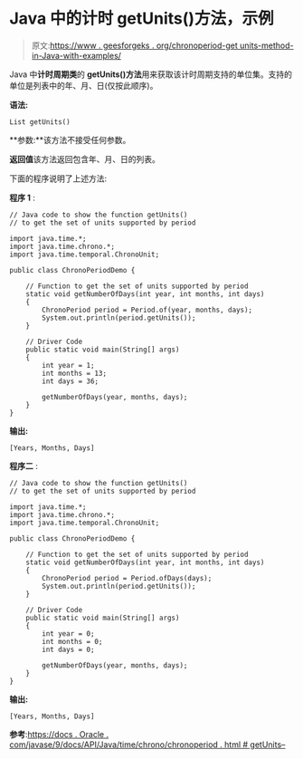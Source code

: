 # Java 中的计时 getUnits()方法，示例

> 原文:[https://www . geesforgeks . org/chronoperiod-get units-method-in-Java-with-examples/](https://www.geeksforgeeks.org/chronoperiod-getunits-method-in-java-with-examples/)

Java 中**计时周期类**的 **getUnits()方法**用来获取该计时周期支持的单位集。支持的单位是列表中的年、月、日(仅按此顺序)。

**语法:**

```
List getUnits()
```

**参数:**该方法不接受任何参数。

**返回值**该方法返回包含年、月、日的列表。

下面的程序说明了上述方法:

**程序 1** :

```
// Java code to show the function getUnits()
// to get the set of units supported by period

import java.time.*;
import java.time.chrono.*;
import java.time.temporal.ChronoUnit;

public class ChronoPeriodDemo {

    // Function to get the set of units supported by period
    static void getNumberOfDays(int year, int months, int days)
    {
        ChronoPeriod period = Period.of(year, months, days);
        System.out.println(period.getUnits());
    }

    // Driver Code
    public static void main(String[] args)
    {
        int year = 1;
        int months = 13;
        int days = 36;

        getNumberOfDays(year, months, days);
    }
}
```

**输出:**

```
[Years, Months, Days]

```

**程序二** :

```
// Java code to show the function getUnits()
// to get the set of units supported by period

import java.time.*;
import java.time.chrono.*;
import java.time.temporal.ChronoUnit;

public class ChronoPeriodDemo {

    // Function to get the set of units supported by period
    static void getNumberOfDays(int year, int months, int days)
    {
        ChronoPeriod period = Period.ofDays(days);
        System.out.println(period.getUnits());
    }

    // Driver Code
    public static void main(String[] args)
    {
        int year = 0;
        int months = 0;
        int days = 0;

        getNumberOfDays(year, months, days);
    }
}
```

**输出:**

```
[Years, Months, Days]

```

**参考**:[https://docs . Oracle . com/javase/9/docs/API/Java/time/chrono/chronoperiod . html # getUnits–](https://docs.oracle.com/javase/9/docs/api/java/time/chrono/ChronoPeriod.html#getUnits--)